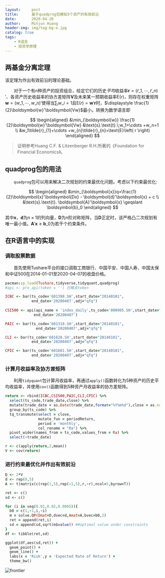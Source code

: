 ```yaml
---
layout:     post
title:      基于quadprog包模拟5个资产的有效前沿
date:       2020-04-20
author:     Minjun Huang
header-img: img/tag-bg-o.jpg
catalog: true
tags:
    - R语言
    - 投资学原理
---
```


<head>
    <script src="https://cdn.mathjax.org/mathjax/latest/MathJax.js?config=TeX-AMS-MML_HTMLorMML" type="text/javascript"></script>
    <script type="text/x-mathjax-config">
        MathJax.Hub.Config({
            tex2jax: {
            skipTags: ['script', 'noscript', 'style', 'textarea', 'pre'],
            inlineMath: [['$','$']]
            }
        });
    </script>
</head>

## 两基金分离定理

该定理为作出有效前沿的理论基础。

&emsp;&emsp;对于一个有$n$种资产的投资组合，给定它们的历史*平均*收益率$\boldsymbol{r}=(\tilde{r}\_1,\cdots,\tilde{r}\_n)'$、各资产历史收益率的协方差矩阵$\boldsymbol{V}$及未来某一预期收益率$\text{E}(r)$，则存在权重矩阵$\boldsymbol{w}=(w\_1,\cdots,w\_n)'$使得当$\sum_{i}w\_{i}=1$且$\text{E}(r)=\boldsymbol{w}'\boldsymbol{r}$时，$\displaystyle \frac{1}{2}\boldsymbol{w}'\boldsymbol{Vw}$最小。转换为数学语言即

$$
\begin{aligned}
&\min_{\boldsymbol{w}} \frac{1}{2}\boldsymbol{w}'\boldsymbol{Vw}
&\text{s}.\text{t}.\;w_1+\cdots +w_n=1
\\
&w_1\tilde{r}_{1}+\cdots +w_{n}\tilde{r}_{n}=\text{E}\left( r \right) 
\end{aligned}
$$

> 证明参考Huang C.F. & Litzenberger R.H.所著的《Foundation for Financial Economics》。

## quadprog包的用法

&emsp;&emsp;`quadprog`包可以用来解决二次规划的约束最优化问题。考虑以下约束最优化:

$$
\begin{aligned}
&\min_{\boldsymbol{x}}q=\frac{1}{2}\boldsymbol{x}'\boldsymbol{Dx} - \boldsymbol{d}'\boldsymbol{x} + c
\\
&\text{s}.\text{t}. \boldsymbol{A}'\boldsymbol{x} \geqslant \boldsymbol{b}_0
\end{aligned}
$$

其中$\boldsymbol{x}$，$\boldsymbol{d}$为$n \times 1$的列向量，$\boldsymbol{D}$为$n$阶对称矩阵，当$\boldsymbol{D}$正定时，该严格凸二次规划有唯一最小值。$\boldsymbol{A}'\boldsymbol{x} \geqslant \boldsymbol{b}\_0$为若干个约束条件。

## 在R语言中的实现

### 调取股票数据 

&emsp;&emsp;首先使用Tushare平台的接口调取工商银行、中国平安、中国人寿、中国太保和中证500在2014-01-01至2020-04-07的收盘价格。

```ruby
pacman::p_load(Tushare,tidyverse,tidyquant,quadprog)
#api <- pro_api(token = '') 已略去token

ICBC <- bar(ts_code='601398.SH',start_date="20140101",
            end_date='20200407',adj="qfq")
            
CSI500 <- api(api_name = 'index_daily',ts_code='000905.SH',start_date="20140101",
             end_date='20200407') 

PAIC <- bar(ts_code='601318.SH',start_date="20140101",
              end_date='20200407',adj="qfq")

CLI <- bar(ts_code='601628.SH',start_date="20140101",
            end_date='20200407',adj="qfq")

CPIC <- bar(ts_code='601601.SH',start_date="20140101",
            end_date='20200407',adj="qfq")
```
### 计算月收益率及协方差矩阵
&emsp;&emsp;利用`tidyquant`包计算月收益率，再通过`apply()`函数转化为5种资产的历史平均收益率，并使用`cov()`函数得到5种资产月收益率的协方差矩阵。
```ruby
return <- rbind(ICBC,CSI500,PAIC,CLI,CPIC) %>%
  select(ts_code,trade_date,close) %>% 
  mutate(trade_date = as.Date(trade_date,format="%Y%m%d"),close = as.numeric(close)) %>%
  group_by(ts_code) %>%
  tq_transmute(select = close,
               mutate_fun = periodReturn,
               period = 'monthly',
               col_rename = "Ra") %>%
  pivot_wider(names_from = ts_code,values_from = Ra) %>%
  select(-trade_date)

r <- c(apply(return,2,mean))
V <- cov(return)
```
### 进行约束最优化并作出有效前沿
```ruby
D <- 2*V
d <- rep(0,5)
A <- t(matrix(c(rep(1,5),rep(-1,5),r,-r),ncol=5,byrow=T))

ret <- c()
sd <- c()

for (i in seq(0.01,0.02,0.0005)){
  b0 = c(1,-1,i,-i)
  m = solve.QP(Dmat=D,dvec=d,Amat=A,bvec=b0,2)
  ret = append(ret,i) 
  sd = append(sd,sqrt(m$value)) ##optimal value under constraints
}
df <- tibble(ret,sd)

ggplot(df,aes(sd,ret)) +
  geom_point() +
  geom_line() +
  labs(x = 'Risk',y = 'Expected Rate of Return') +
  theme_bw()
```
![frontier](http://q92nu8xp6.bkt.clouddn.com/QQ%E6%88%AA%E5%9B%BE20200420135313.png)
